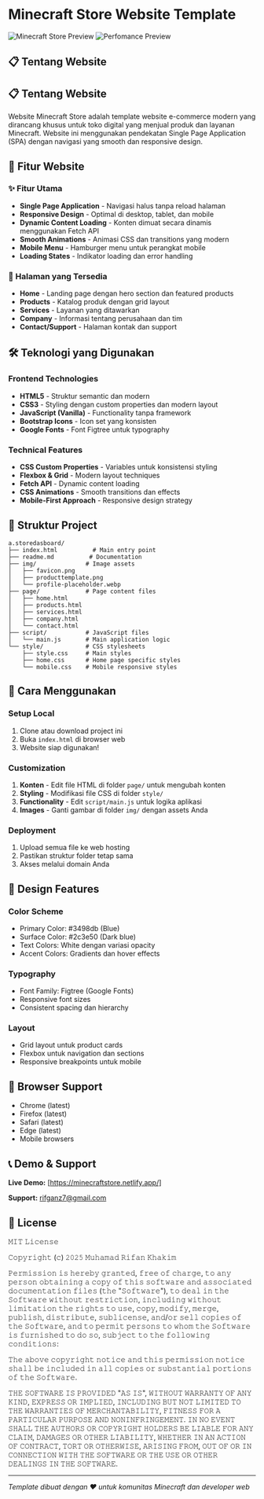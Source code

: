 # Minecraft Store Website Template

![Minecraft Store Preview](https://i.imgur.com/izrB3td.png)
![Perfomance Preview](https://i.imgur.com/Yf0Feh4.png)

## 📋 Tentang Website

## 📋 Tentang Website

Website Minecraft Store adalah template website e-commerce modern yang dirancang khusus untuk toko digital yang menjual produk dan layanan Minecraft. Website ini menggunakan pendekatan Single Page Application (SPA) dengan navigasi yang smooth dan responsive design.

## 🎯 Fitur Website

### ✨ Fitur Utama
- **Single Page Application** - Navigasi halus tanpa reload halaman
- **Responsive Design** - Optimal di desktop, tablet, dan mobile
- **Dynamic Content Loading** - Konten dimuat secara dinamis menggunakan Fetch API
- **Smooth Animations** - Animasi CSS dan transitions yang modern
- **Mobile Menu** - Hamburger menu untuk perangkat mobile
- **Loading States** - Indikator loading dan error handling

### 📱 Halaman yang Tersedia
- **Home** - Landing page dengan hero section dan featured products
- **Products** - Katalog produk dengan grid layout
- **Services** - Layanan yang ditawarkan
- **Company** - Informasi tentang perusahaan dan tim
- **Contact/Support** - Halaman kontak dan support

## 🛠️ Teknologi yang Digunakan

### Frontend Technologies
- **HTML5** - Struktur semantic dan modern
- **CSS3** - Styling dengan custom properties dan modern layout
- **JavaScript (Vanilla)** - Functionality tanpa framework
- **Bootstrap Icons** - Icon set yang konsisten
- **Google Fonts** - Font Figtree untuk typography

### Technical Features
- **CSS Custom Properties** - Variables untuk konsistensi styling
- **Flexbox & Grid** - Modern layout techniques
- **Fetch API** - Dynamic content loading
- **CSS Animations** - Smooth transitions dan effects
- **Mobile-First Approach** - Responsive design strategy

## 📁 Struktur Project

```
a.storedasboard/
├── index.html          # Main entry point
├── readme.md          # Documentation
├── img/              # Image assets
│   ├── favicon.png
│   ├── producttemplate.png
│   └── profile-placeholder.webp
├── page/             # Page content files
│   ├── home.html
│   ├── products.html
│   ├── services.html
│   ├── company.html
│   └── contact.html
├── script/           # JavaScript files
│   └── main.js       # Main application logic
└── style/            # CSS stylesheets
    ├── style.css     # Main styles
    ├── home.css      # Home page specific styles
    └── mobile.css    # Mobile responsive styles
```

## 🚀 Cara Menggunakan

### Setup Local
1. Clone atau download project ini
2. Buka `index.html` di browser web
3. Website siap digunakan!

### Customization
1. **Konten** - Edit file HTML di folder `page/` untuk mengubah konten
2. **Styling** - Modifikasi file CSS di folder `style/` 
3. **Functionality** - Edit `script/main.js` untuk logika aplikasi
4. **Images** - Ganti gambar di folder `img/` dengan assets Anda

### Deployment
1. Upload semua file ke web hosting
2. Pastikan struktur folder tetap sama
3. Akses melalui domain Anda

## 🎨 Design Features

### Color Scheme
- Primary Color: #3498db (Blue)
- Surface Color: #2c3e50 (Dark blue)
- Text Colors: White dengan variasi opacity
- Accent Colors: Gradients dan hover effects

### Typography
- Font Family: Figtree (Google Fonts)
- Responsive font sizes
- Consistent spacing dan hierarchy

### Layout
- Grid layout untuk product cards
- Flexbox untuk navigation dan sections
- Responsive breakpoints untuk mobile

## 🔧 Browser Support

- Chrome (latest)
- Firefox (latest)
- Safari (latest)
- Edge (latest)
- Mobile browsers

## 📞 Demo & Support

**Live Demo:** [https://minecraftstore.netlify.app/]

**Support:** rifganz7@gmail.com

## 📄 License

𝙼𝙸𝚃 𝙻𝚒𝚌𝚎𝚗𝚜𝚎

𝙲𝚘𝚙𝚢𝚛𝚒𝚐𝚑𝚝 (𝚌) 𝟸𝟶𝟸𝟻 𝙼𝚞𝚑𝚊𝚖𝚊𝚍 𝚁𝚒𝚏𝚊𝚗 𝙺𝚑𝚊𝚔𝚒𝚖

𝙿𝚎𝚛𝚖𝚒𝚜𝚜𝚒𝚘𝚗 𝚒𝚜 𝚑𝚎𝚛𝚎𝚋𝚢 𝚐𝚛𝚊𝚗𝚝𝚎𝚍, 𝚏𝚛𝚎𝚎 𝚘𝚏 𝚌𝚑𝚊𝚛𝚐𝚎, 𝚝𝚘 𝚊𝚗𝚢 𝚙𝚎𝚛𝚜𝚘𝚗 𝚘𝚋𝚝𝚊𝚒𝚗𝚒𝚗𝚐 𝚊 𝚌𝚘𝚙𝚢
𝚘𝚏 𝚝𝚑𝚒𝚜 𝚜𝚘𝚏𝚝𝚠𝚊𝚛𝚎 𝚊𝚗𝚍 𝚊𝚜𝚜𝚘𝚌𝚒𝚊𝚝𝚎𝚍 𝚍𝚘𝚌𝚞𝚖𝚎𝚗𝚝𝚊𝚝𝚒𝚘𝚗 𝚏𝚒𝚕𝚎𝚜 (𝚝𝚑𝚎 "𝚂𝚘𝚏𝚝𝚠𝚊𝚛𝚎"), 𝚝𝚘 𝚍𝚎𝚊𝚕
𝚒𝚗 𝚝𝚑𝚎 𝚂𝚘𝚏𝚝𝚠𝚊𝚛𝚎 𝚠𝚒𝚝𝚑𝚘𝚞𝚝 𝚛𝚎𝚜𝚝𝚛𝚒𝚌𝚝𝚒𝚘𝚗, 𝚒𝚗𝚌𝚕𝚞𝚍𝚒𝚗𝚐 𝚠𝚒𝚝𝚑𝚘𝚞𝚝 𝚕𝚒𝚖𝚒𝚝𝚊𝚝𝚒𝚘𝚗 𝚝𝚑𝚎 𝚛𝚒𝚐𝚑𝚝𝚜
𝚝𝚘 𝚞𝚜𝚎, 𝚌𝚘𝚙𝚢, 𝚖𝚘𝚍𝚒𝚏𝚢, 𝚖𝚎𝚛𝚐𝚎, 𝚙𝚞𝚋𝚕𝚒𝚜𝚑, 𝚍𝚒𝚜𝚝𝚛𝚒𝚋𝚞𝚝𝚎, 𝚜𝚞𝚋𝚕𝚒𝚌𝚎𝚗𝚜𝚎, 𝚊𝚗𝚍/𝚘𝚛 𝚜𝚎𝚕𝚕
𝚌𝚘𝚙𝚒𝚎𝚜 𝚘𝚏 𝚝𝚑𝚎 𝚂𝚘𝚏𝚝𝚠𝚊𝚛𝚎, 𝚊𝚗𝚍 𝚝𝚘 𝚙𝚎𝚛𝚖𝚒𝚝 𝚙𝚎𝚛𝚜𝚘𝚗𝚜 𝚝𝚘 𝚠𝚑𝚘𝚖 𝚝𝚑𝚎 𝚂𝚘𝚏𝚝𝚠𝚊𝚛𝚎 𝚒𝚜
𝚏𝚞𝚛𝚗𝚒𝚜𝚑𝚎𝚍 𝚝𝚘 𝚍𝚘 𝚜𝚘, 𝚜𝚞𝚋𝚓𝚎𝚌𝚝 𝚝𝚘 𝚝𝚑𝚎 𝚏𝚘𝚕𝚕𝚘𝚠𝚒𝚗𝚐 𝚌𝚘𝚗𝚍𝚒𝚝𝚒𝚘𝚗𝚜:

𝚃𝚑𝚎 𝚊𝚋𝚘𝚟𝚎 𝚌𝚘𝚙𝚢𝚛𝚒𝚐𝚑𝚝 𝚗𝚘𝚝𝚒𝚌𝚎 𝚊𝚗𝚍 𝚝𝚑𝚒𝚜 𝚙𝚎𝚛𝚖𝚒𝚜𝚜𝚒𝚘𝚗 𝚗𝚘𝚝𝚒𝚌𝚎 𝚜𝚑𝚊𝚕𝚕 𝚋𝚎 𝚒𝚗𝚌𝚕𝚞𝚍𝚎𝚍 𝚒𝚗 𝚊𝚕𝚕
𝚌𝚘𝚙𝚒𝚎𝚜 𝚘𝚛 𝚜𝚞𝚋𝚜𝚝𝚊𝚗𝚝𝚒𝚊𝚕 𝚙𝚘𝚛𝚝𝚒𝚘𝚗𝚜 𝚘𝚏 𝚝𝚑𝚎 𝚂𝚘𝚏𝚝𝚠𝚊𝚛𝚎.

𝚃𝙷𝙴 𝚂𝙾𝙵𝚃𝚆𝙰𝚁𝙴 𝙸𝚂 𝙿𝚁𝙾𝚅𝙸𝙳𝙴𝙳 "𝙰𝚂 𝙸𝚂", 𝚆𝙸𝚃𝙷𝙾𝚄𝚃 𝚆𝙰𝚁𝚁𝙰𝙽𝚃𝚈 𝙾𝙵 𝙰𝙽𝚈 𝙺𝙸𝙽𝙳, 𝙴𝚇𝙿𝚁𝙴𝚂𝚂 𝙾𝚁
𝙸𝙼𝙿𝙻𝙸𝙴𝙳, 𝙸𝙽𝙲𝙻𝚄𝙳𝙸𝙽𝙶 𝙱𝚄𝚃 𝙽𝙾𝚃 𝙻𝙸𝙼𝙸𝚃𝙴𝙳 𝚃𝙾 𝚃𝙷𝙴 𝚆𝙰𝚁𝚁𝙰𝙽𝚃𝙸𝙴𝚂 𝙾𝙵 𝙼𝙴𝚁𝙲𝙷𝙰𝙽𝚃𝙰𝙱𝙸𝙻𝙸𝚃𝚈,
𝙵𝙸𝚃𝙽𝙴𝚂𝚂 𝙵𝙾𝚁 𝙰 𝙿𝙰𝚁𝚃𝙸𝙲𝚄𝙻𝙰𝚁 𝙿𝚄𝚁𝙿𝙾𝚂𝙴 𝙰𝙽𝙳 𝙽𝙾𝙽𝙸𝙽𝙵𝚁𝙸𝙽𝙶𝙴𝙼𝙴𝙽𝚃. 𝙸𝙽 𝙽𝙾 𝙴𝚅𝙴𝙽𝚃 𝚂𝙷𝙰𝙻𝙻 𝚃𝙷𝙴
𝙰𝚄𝚃𝙷𝙾𝚁𝚂 𝙾𝚁 𝙲𝙾𝙿𝚈𝚁𝙸𝙶𝙷𝚃 𝙷𝙾𝙻𝙳𝙴𝚁𝚂 𝙱𝙴 𝙻𝙸𝙰𝙱𝙻𝙴 𝙵𝙾𝚁 𝙰𝙽𝚈 𝙲𝙻𝙰𝙸𝙼, 𝙳𝙰𝙼𝙰𝙶𝙴𝚂 𝙾𝚁 𝙾𝚃𝙷𝙴𝚁
𝙻𝙸𝙰𝙱𝙸𝙻𝙸𝚃𝚈, 𝚆𝙷𝙴𝚃𝙷𝙴𝚁 𝙸𝙽 𝙰𝙽 𝙰𝙲𝚃𝙸𝙾𝙽 𝙾𝙵 𝙲𝙾𝙽𝚃𝚁𝙰𝙲𝚃, 𝚃𝙾𝚁𝚃 𝙾𝚁 𝙾𝚃𝙷𝙴𝚁𝚆𝙸𝚂𝙴, 𝙰𝚁𝙸𝚂𝙸𝙽𝙶 𝙵𝚁𝙾𝙼,
𝙾𝚄𝚃 𝙾𝙵 𝙾𝚁 𝙸𝙽 𝙲𝙾𝙽𝙽𝙴𝙲𝚃𝙸𝙾𝙽 𝚆𝙸𝚃𝙷 𝚃𝙷𝙴 𝚂𝙾𝙵𝚃𝚆𝙰𝚁𝙴 𝙾𝚁 𝚃𝙷𝙴 𝚄𝚂𝙴 𝙾𝚁 𝙾𝚃𝙷𝙴𝚁 𝙳𝙴𝙰𝙻𝙸𝙽𝙶𝚂 𝙸𝙽 𝚃𝙷𝙴
𝚂𝙾𝙵𝚃𝚆𝙰𝚁𝙴.

---

*Template dibuat dengan ❤️ untuk komunitas Minecraft dan developer web*
